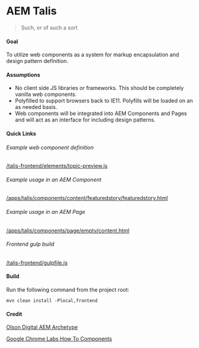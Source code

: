 # AEM Talis

> Such, or of such a sort

#### Goal
To utilize web components as a system for markup encapsulation and design pattern definition.

#### Assumptions
* No client side JS libraries or frameworks. This should be completely vanilla web components.
* Polyfilled to support browsers back to IE11. Polyfills will be loaded on an as needed basis.
* Web components will be integrated into AEM Components and Pages and will act as an interface for including design patterns.

#### Quick Links

###### Example web component definition
[/talis-frontend/elements/topic-preview.js](https://github.com/megazear7/talis/blob/master/talis-frontend/elements/topic-preview.js)

###### Example usage in an AEM Component
[/apps/talis/components/content/featuredstory/featuredstory.html](https://github.com/megazear7/talis/blob/master/talis-ui/src/main/content/jcr_root/apps/talis/components/content/featuredstory/featuredstory.html)

###### Example usage in an AEM Page
[/apps/talis/components/page/empty/content.html](https://github.com/megazear7/talis/blob/master/talis-ui/src/main/content/jcr_root/apps/talis/components/page/empty/content.html)

###### Frontend gulp build
[/talis-frontend/gulpfile.js](https://github.com/megazear7/talis/blob/master/talis-frontend/gulpfile.js)

#### Build
Run the following command from the project root:
```
mvn clean install -Plocal,frontend
```

#### Credit
[Olson Digital AEM Archetype](https://github.com/OlsonDigital/aem-archetype)

[Google Chrome Labs How To Components](https://github.com/GoogleChromeLabs/howto-components)
